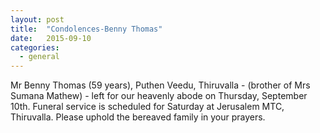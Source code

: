 ```yaml
---
layout: post
title:  "Condolences-Benny Thomas"
date:   2015-09-10
categories: 
  - general
---
```


Mr Benny Thomas (59 years), Puthen Veedu, Thiruvalla - (brother of Mrs Sumana Mathew) - left for our heavenly abode on Thursday, September 10th. Funeral service is scheduled for Saturday at Jerusalem MTC, Thiruvalla. Please uphold the bereaved family in your prayers. 